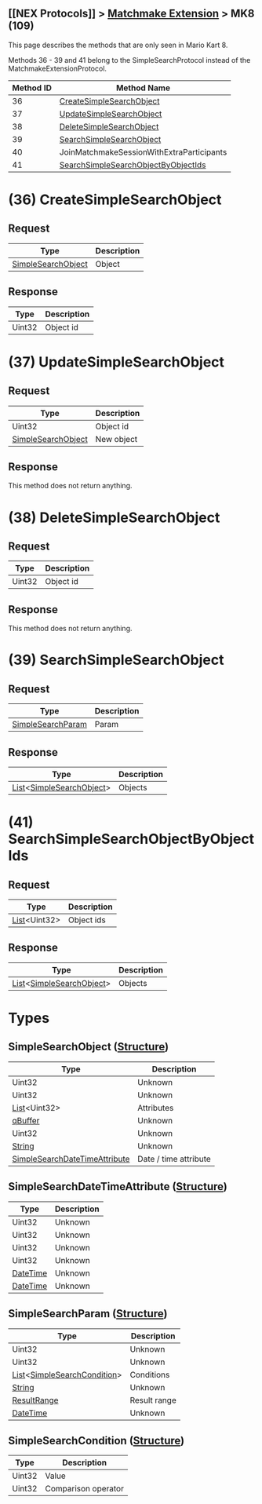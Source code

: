 ## [[NEX Protocols]] > [Matchmake Extension](Matchmake-Extension-Protocol) > MK8 (109)

This page describes the methods that are only seen in Mario Kart 8.

Methods 36 - 39 and 41 belong to the SimpleSearchProtocol instead of the MatchmakeExtensionProtocol.

| Method ID | Method Name |
| --- | --- |
| 36 | [CreateSimpleSearchObject](#36-createsimplesearchobject) |
| 37 | [UpdateSimpleSearchObject](#37-updatesimplesearchobject) |
| 38 | [DeleteSimpleSearchObject](#38-deletesimplesearchobject) |
| 39 | [SearchSimpleSearchObject](#39-searchsimplesearchobject) |
| 40 | JoinMatchmakeSessionWithExtraParticipants |
| 41 | [SearchSimpleSearchObjectByObjectIds](#41-searchsimplesearchobjectbyobjectids) |

# (36) CreateSimpleSearchObject
## Request
| Type | Description |
| --- | --- |
| [SimpleSearchObject] | Object |

## Response
| Type | Description |
| --- | --- |
| Uint32 | Object id |

# (37) UpdateSimpleSearchObject
## Request
| Type | Description |
| --- | --- |
| Uint32 | Object id |
| [SimpleSearchObject] | New object |

## Response
This method does not return anything.

# (38) DeleteSimpleSearchObject
## Request
| Type | Description |
| --- | --- |
| Uint32 | Object id |

## Response
This method does not return anything.

# (39) SearchSimpleSearchObject
## Request
| Type | Description |
| --- | --- |
| [SimpleSearchParam] | Param |

## Response
| Type | Description |
| --- | --- |
| [List]&lt;[SimpleSearchObject]&gt; | Objects |

# (41) SearchSimpleSearchObjectByObjectIds
## Request
| Type | Description |
| --- | --- |
| [List]&lt;Uint32&gt; | Object ids |

## Response
| Type | Description |
| --- | --- |
| [List]&lt;[SimpleSearchObject]&gt; | Objects |

# Types
## SimpleSearchObject ([Structure])
| Type | Description |
| --- | --- |
| Uint32 | Unknown |
| Uint32 | Unknown |
| [List]&lt;Uint32&gt; | Attributes |
| [qBuffer] | Unknown |
| Uint32 | Unknown |
| [String] | Unknown |
| [SimpleSearchDateTimeAttribute] | Date / time attribute |

## SimpleSearchDateTimeAttribute ([Structure])
| Type | Description |
| --- | --- |
| Uint32 | Unknown |
| Uint32 | Unknown |
| Uint32 | Unknown |
| Uint32 | Unknown |
| [DateTime] | Unknown |
| [DateTime] | Unknown |

## SimpleSearchParam ([Structure])
| Type | Description |
| --- | --- |
| Uint32 | Unknown |
| Uint32 | Unknown |
| [List]&lt;[SimpleSearchCondition]&gt; | Conditions |
| [String] | Unknown |
| [ResultRange] | Result range |
| [DateTime] | Unknown |

## SimpleSearchCondition ([Structure])
| Type | Description |
| --- | --- |
| Uint32 | Value |
| Uint32 | Comparison operator |

[String]: NEX-Common-Types#string
[Data]: NEX-Common-Types#anydataholder
[List]: NEX-Common-Types#list
[DateTime]: NEX-Common-Types#datetime
[Buffer]: NEX-Common-Types#buffer
[qBuffer]: NEX-Common-Types#qbuffer
[PID]: NEX-Common-Types#pid
[Structure]: NEX-Common-Types#structure
[ResultRange]: NEX-Common-Types#resultrange-structure

[SimpleSearchObject]: #simplesearchobject-structure
[SimpleSearchDateTimeAttribute]: #simplesearchdatetimeattribute-structure
[SimpleSearchParam]: #simplesearchparam-structure
[SimpleSearchCondition]: #simplesearchcondition-structure